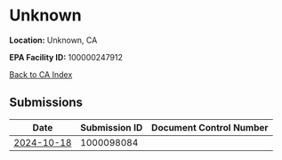 # Unknown

**Location:** Unknown, CA

**EPA Facility ID:** 100000247912

[Back to CA Index](../../index.md)

## Submissions

| Date | Submission ID | Document Control Number |
|------|--------------|-------------------------|
| [2024-10-18](submissions/1000098084.md) | 1000098084 |  |

